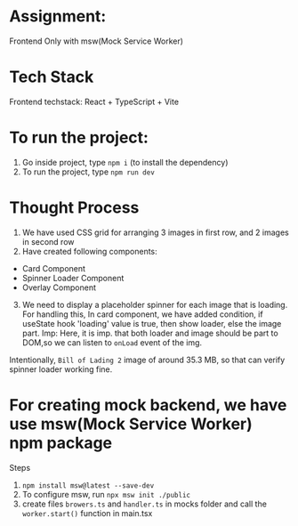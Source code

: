 # Assignment:
Frontend Only with msw(Mock Service Worker)

# Tech Stack
Frontend techstack: React + TypeScript + Vite

# To run the project:
1) Go inside project, type ``npm i`` (to install the dependency)
2) To run the project, type ``npm run dev``

# Thought Process
1) We have used CSS grid for arranging 3 images in first row, and 2 images in second row 
2) Have created following components:
- Card Component
- Spinner Loader Component
- Overlay Component

3) We need to display a placeholder spinner for each image that is loading.
For handling this, In card component, we have added condition, if useState hook 'loading'
value is true, then show loader, else the image part.
Imp: Here, it is imp. that both loader and image should be part to DOM,so  we can listen to    ``onLoad`` event of the img.

Intentionally, ``Bill of Lading 2`` image of around 35.3 MB, so that can verify spinner loader working fine.




# For creating mock backend, we have use msw(Mock Service Worker) npm package
Steps
1) ``npm install msw@latest --save-dev``
2) To configure msw, run ``npx msw init ./public``
2) create files ``browers.ts`` and ``handler.ts`` in mocks folder and call the ``worker.start()``
function in main.tsx


